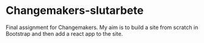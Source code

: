 # Changemakers-slutarbete
 Final assignment for Changemakers.
 My aim is to build a site from scratch in Bootstrap and then 
add a react app to the site. 
